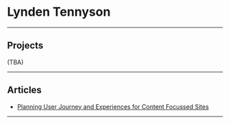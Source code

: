 # Lynden Tennyson
---

## Projects
(TBA)

---
## Articles
- [Planning User Journey and Experiences for Content Focussed Sites](/articles/planning-user-journeys)

---
